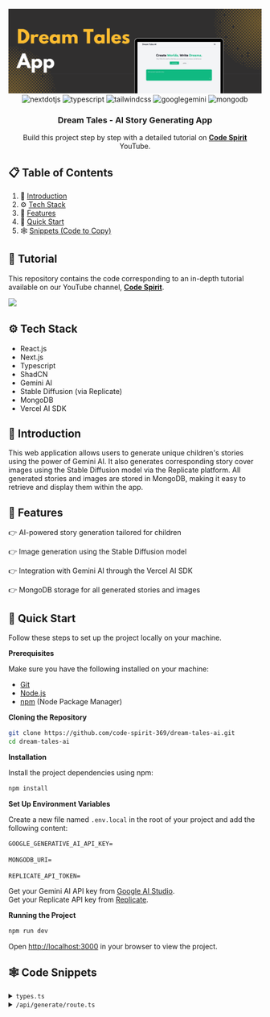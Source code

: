 <div align="center">
  <br />
    <a href="https://youtube.com/playlist?list=PLJT1e2CqMCFB5rmMuz36qJUe44KQMLuve&si=ZJI26qnQ25sul2a5" target="_blank">
      <img src="public/header.png" alt="Project Banner">
    </a>
  <br />

  <div>
    <img src="https://img.shields.io/badge/-Next_JS-black?style=for-the-badge&logoColor=white&logo=nextdotjs&color=000000" alt="nextdotjs" />
    <img src="https://img.shields.io/badge/-TypeScript-black?style=for-the-badge&logoColor=white&logo=typescript&color=3178C6" alt="typescript" />
    <img src="https://img.shields.io/badge/-Tailwind_CSS-black?style=for-the-badge&logoColor=white&logo=tailwindcss&color=06B6D4" alt="tailwindcss" />
    <img src="https://img.shields.io/badge/-Gemini_AI-black?style=for-the-badge&logoColor=white&logo=googlegemini&color=4285F4 " alt="googlegemini" />
    <img src="https://img.shields.io/badge/-MongoDB-black?style=for-the-badge&logoColor=white&logo=mongodb&color=47A248" alt="mongodb" />

  </div>

  <h3 align="center">Dream Tales - AI Story Generating App</h3>

   <div align="center">
     Build this project step by step with a detailed tutorial on <a href="https://www.youtube.com/@codespirit369/videos" target="_blank"><b>Code Spirit</b></a> YouTube.
    </div>
</div>

## 📋 <a name="table">Table of Contents</a>

1. 🤖 [Introduction](#introduction)
2. ⚙️ [Tech Stack](#tech-stack)
3. 🔋 [Features](#features)
4. 🤸 [Quick Start](#quick-start)
5. 🕸️ [Snippets (Code to Copy)](#snippets)

## 🚨 Tutorial

This repository contains the code corresponding to an in-depth tutorial available on our YouTube channel, <a href="https://www.youtube.com/@codespirit369/videos" target="_blank"><b>Code Spirit</b></a>.

<a href="https://youtu.be/hs6BtY9ndXA" target="_blank"><img src="https://github.com/sujatagunale/EasyRead/assets/151519281/1736fca5-a031-4854-8c09-bc110e3bc16d" /></a>

## <a name="tech-stack">⚙️ Tech Stack</a>

- React.js
- Next.js
- Typescript
- ShadCN
- Gemini AI
- Stable Diffusion (via Replicate)
- MongoDB
- Vercel AI SDK

## <a name="introduction">🤖 Introduction</a>

This web application allows users to generate unique children's stories using the power of Gemini AI. It also generates corresponding story cover images using the Stable Diffusion model via the Replicate platform. All generated stories and images are stored in MongoDB, making it easy to retrieve and display them within the app.

## <a name="features">🔋 Features</a>

👉 AI-powered story generation tailored for children

👉 Image generation using the Stable Diffusion model

👉 Integration with Gemini AI through the Vercel AI SDK

👉 MongoDB storage for all generated stories and images

## <a name="quick-start">🚀 Quick Start</a>

Follow these steps to set up the project locally on your machine.

**Prerequisites**

Make sure you have the following installed on your machine:

- [Git](https://git-scm.com/)
- [Node.js](https://nodejs.org/en)
- [npm](https://www.npmjs.com/) (Node Package Manager)

**Cloning the Repository**

```bash
git clone https://github.com/code-spirit-369/dream-tales-ai.git
cd dream-tales-ai
```

**Installation**

Install the project dependencies using npm:

```bash
npm install
```

**Set Up Environment Variables**

Create a new file named `.env.local` in the root of your project and add the following content:

```env
GOOGLE_GENERATIVE_AI_API_KEY=

MONGODB_URI=

REPLICATE_API_TOKEN=
```

Get your Gemini AI API key from [Google AI Studio](https://aistudio.google.com/app/apikey).<br/>
Get your Replicate API key from [Replicate](https://replicate.com/).

**Running the Project**

```bash
npm run dev
```

Open [http://localhost:3000](http://localhost:3000) in your browser to view the project.

## <a name="snippets">🕸️ Code Snippets</a>

<details>
<summary><code>types.ts</code></summary>

```typescript
interface StoryPage {
  page_number: number;
  page_content: string;
  page_image: string;
}

interface Story {
  story_title: string;
  number_of_pages: number;
  pages: StoryPage[];
  cover_img: string;
}

interface StoryDoc {
  _id: string;
  story: Story;
  imageUrl: string;
  createdAt: Date;
  updatedAt: Date;
}
```

</details>

<details>
<summary><code>/api/generate/route.ts</code></summary>

```typescript
const final_prompt = `Generate a children's story with each page containing 70-100 words. The story should be engaging, simple, and appropriate for young children, incorporating themes of friendship, adventure, and learning. The story should be unique, original, and suitable for children aged 3-6 years old. It should be fun to read, easy to understand, and follow, with a clear beginning, middle, and end. The story should be written in English and free from any copyrighted material. The final story should be in JSON format with the following structure; story_title: The title of the story, number_of_pages: The total number of pages in the story. pages: An array of objects, each containing, page_number: The page number. page_content: The content of the page, with paragraph breaks where appropriate and page_image: A prompt to generate an image for the page content, following the style of children's storybook illustrations. Finally cover_img: A prompt to generate a cover image for the story, using children's storybook cover art style. Use this user prompt to generate the story: ${user_prompt}`;
```

</details>
